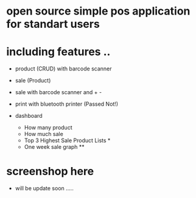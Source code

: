 # open source simple pos application for standart users

# including features ..

* product (CRUD) with barcode scanner

* sale (Product)

* sale with barcode scanner and + -

* print with bluetooth printer (Passed Not!)

* dashboard

    - How many product
    - How much sale
    - Top 3 Highest Sale Product Lists *
    - One week sale graph **


# screenshop here

* will be update soon .....